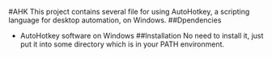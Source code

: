 #AHK
This project contains several file for using AutoHotkey, a scripting language for desktop automation, on Windows.
##Dpendencies
* AutoHotkey software on Windows
##Installation
No need to install it, just put it into some directory which is in your PATH environment.
